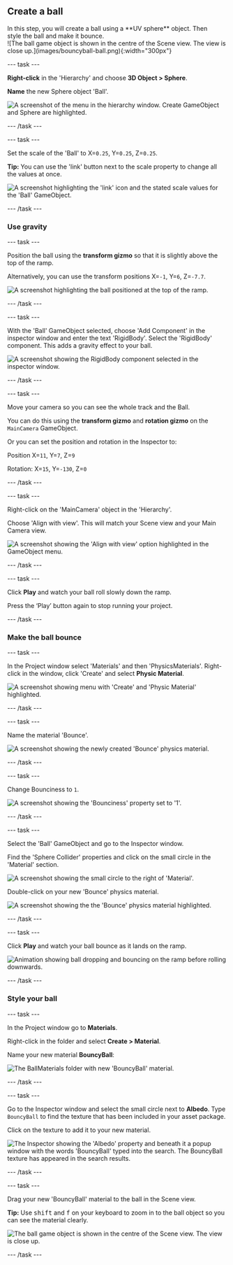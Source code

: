 ## Create a ball 

<div style="display: flex; flex-wrap: wrap">
<div style="flex-basis: 200px; flex-grow: 1; margin-right: 15px;">
In this step, you will create a ball using a **UV sphere** object. Then style the ball and make it bounce.
</div>
<div>
![The ball game object is shown in the centre of the Scene view. The view is close up.](images/bouncyball-ball.png){:width="300px"}
</div>
</div>

--- task ---

**Right-click** in the 'Hierarchy' and choose **3D Object > Sphere**.

**Name** the new Sphere object 'Ball'.

![A screenshot of the menu in the hierarchy window. Create GameObject and Sphere are highlighted.](images/new-sphere.png)

--- /task ---

--- task ---

Set the scale of the 'Ball' to X=`0.25`, Y=`0.25`, Z=`0.25`.

**Tip:** You can use the 'link' button next to the scale property to change all the values at once.

![A screenshot highlighting the 'link' icon and the stated scale values for the 'Ball' GameObject.](images/ball-scale.png)

--- /task ---

### Use gravity

--- task ---

Position the ball using the **transform gizmo** so that it is slightly above the top of the ramp. 

Alternatively, you can use the transform positions X=`-1`, Y=`6`, Z=`-7.7`.

![A screenshot highlighting the ball positioned at the top of the ramp.](images/ball-position.png)

--- /task ---

--- task ---

With the 'Ball' GameObject selected, choose 'Add Component' in the inspector window and enter the text 'RigidBody'. Select the 'RigidBody' component. This adds a gravity effect to your ball. 

![A screenshot showing the RigidBody component selected in the inspector window.](images/rigid-body.png)

--- /task ---

--- task ---

Move your camera so you can see the whole track and the Ball. 

You can do this using the **transform gizmo** and **rotation gizmo** on the `MainCamera` GameObject. 

Or you can set the position and rotation in the Inspector to: 

Position X=`11`, Y=`7`, Z=`9`

Rotation: X=`15`, Y=`-130`, Z=`0`

--- /task ---

--- task ---

Right-click on the 'MainCamera' object in the 'Hierarchy'.

Choose 'Align with view'. This will match your Scene view and your Main Camera view. 

![A screenshot showing the 'Align with view' option highlighted in the GameObject menu.](images/align-with-view.png)

--- /task ---

--- task ---

Click **Play** and watch your ball roll slowly down the ramp.

Press the ‘Play’ button again to stop running your project.

--- /task ---

### Make the ball bounce

--- task ---

In the Project window select 'Materials' and then 'PhysicsMaterials'. Right-click in the window, click 'Create' and select **Physic Material**. 

![A screenshot showing menu with 'Create' and 'Physic Material' highlighted.](images/create-physic-material.png)

--- /task ---

--- task ---

Name the material 'Bounce'.

![A screenshot showing the newly created 'Bounce' physics material.](images/bounce-material.png)

--- /task ---

--- task ---

Change Bounciness to `1`.

![A screenshot showing the 'Bounciness' property set to '1'.](images/bounciness-one.png)

--- /task ---

--- task ---

Select the 'Ball' GameObject and go to the Inspector window.

Find the 'Sphere Collider' properties and click on the small circle in the 'Material' section. 

![A screenshot showing the small circle to the right of 'Material'.](images/add-physics-material.png)

Double-click on your new 'Bounce' physics material.

![A screenshot showing the the 'Bounce' physics material highlighted.](images/bounce.png)

--- /task ---

--- task ---

Click **Play** and watch your ball bounce as it lands on the ramp.

![Animation showing ball dropping and bouncing on the ramp before rolling downwards.](images/ball-bounce.gif)

--- /task ---

### Style your ball

--- task ---

In the Project window go to **Materials**. 

Right-click in the folder and select **Create > Material**.

Name your new material **BouncyBall**:

![The BallMaterials folder with new 'BouncyBall' material.](images/bouncyball-material.png)

--- /task ---

--- task ---

Go to the Inspector window and select the small circle next to **Albedo**. Type `BouncyBall` to find the texture that has been included in your asset package. 

Click on the texture to add it to your new material.

![The Inspector showing the 'Albedo' property and beneath it a popup window with the words 'BouncyBall' typed into the search. The BouncyBall texture has appeared in the search results.](images/bouncyball-texture.png)

--- /task ---

--- task ---

Drag your new 'BouncyBall' material to the ball in the Scene view. 

**Tip:** Use <kbd>shift</kbd> and <kbd>f</kbd> on your keyboard to zoom in to the ball object so you can see the material clearly. 

![The ball game object is shown in the centre of the Scene view. The view is close up.](images/bouncyball-ball.png)

--- /task ---
